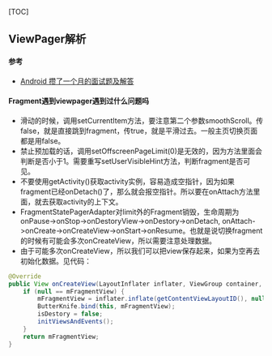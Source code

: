 [TOC]

## ViewPager解析

#### 参考

* [Android 攒了一个月的面试题及解答](https://mp.weixin.qq.com/s?__biz=MzAxMTI4MTkwNQ==&mid=2650834187&idx=2&sn=706a9adca914b17068eed8229f23f12f&chksm=80b75195b7c0d8830112b514db00263577b17e5e6fc8fac6f09717d4c9ea67646ffdce97d763&mpshare=1&scene=1&srcid=1119d6zOeKGBPUfJj9BICS1t&sharer_sharetime=1606039636870&sharer_shareid=a33b8dedb16ee1f0a3a490b521e6b177&key=d7a8d1742847f01d393206b27be543280e6f28213e59f7582c2af6a6a9f5b280da40bbcba4fa65f3d1d3325145b5c24774306620f885e0893847ef18d84955639c1252638200f5fd33d85b2df651b8805de6bd78dfb49093f8b3ee203f458916fa33aa3ed3499f620b6e35e0464518ff804d6e85f40fd3be232390d820868cab&ascene=1&uin=OTU1NDk2NDE3&devicetype=Windows+10+x64&version=62090070&lang=zh_CN&exportkey=AznZIp3bCL7ty2SIVAvyrDU%3D&pass_ticket=9gX60QapKVHvQjJeMVpvHDRTaRZ%2B3Vk123XonsedIXSNd407tLSHq6qwvpi1UcBb&wx_header=0)





#### Fragment遇到viewpager遇到过什么问题吗

- 滑动的时候，调用setCurrentItem方法，要注意第二个参数smoothScroll。传false，就是直接跳到fragment，传true，就是平滑过去。一般主页切换页面都是用false。
- 禁止预加载的话，调用setOffscreenPageLimit(0)是无效的，因为方法里面会判断是否小于1。需要重写setUserVisibleHint方法，判断fragment是否可见。
- 不要使用getActivity()获取activity实例，容易造成空指针，因为如果fragment已经onDetach()了，那么就会报空指针。所以要在onAttach方法里面，就去获取activity的上下文。
- FragmentStatePagerAdapter对limit外的Fragment销毁，生命周期为onPause->onStop->onDestoryView->onDestory->onDetach, onAttach->onCreate->onCreateView->onStart->onResume。也就是说切换fragment的时候有可能会多次onCreateView，所以需要注意处理数据。
- 由于可能多次onCreateView，所以我们可以把view保存起来，如果为空再去初始化数据。见代码：

```java
@Override
public View onCreateView(LayoutInflater inflater, ViewGroup container, Bundle savedInstanceState) {
    if (null == mFragmentView) {
        mFragmentView = inflater.inflate(getContentViewLayoutID(), null);
        ButterKnife.bind(this, mFragmentView);
        isDestory = false;
    	initViewsAndEvents();
	}
    return mFragmentView;
}
```